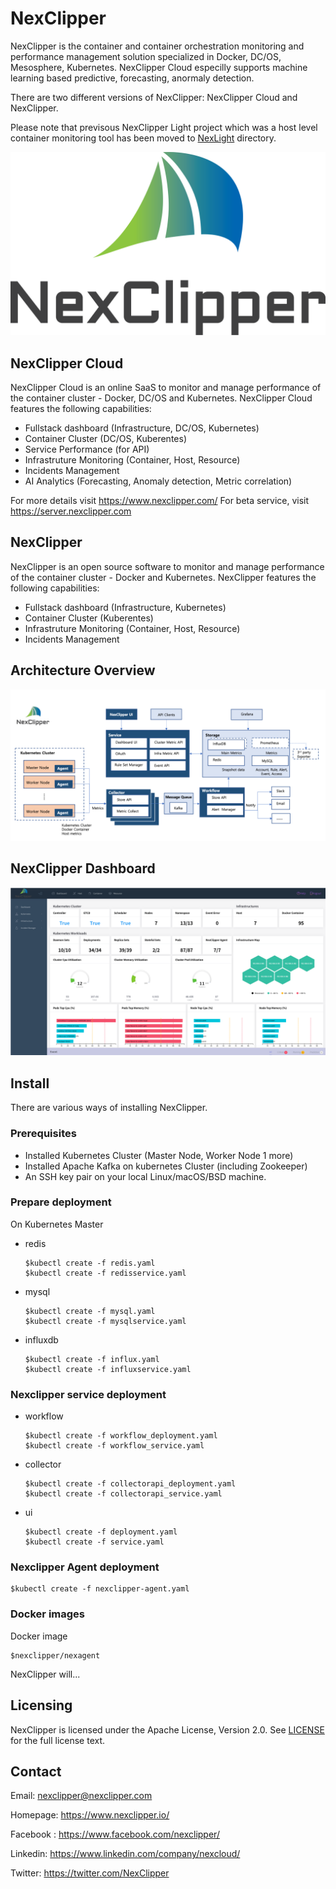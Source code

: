# NexClipper

NexClipper is the container and container orchestration monitoring and performance management solution specialized in Docker, DC/OS, Mesosphere, Kubernetes. NexClipper Cloud especilly supports machine learning based predictive, forecasting, anormaly detection.

There are two different versions of NexClipper: NexClipper Cloud and NexClipper.

Please note that previsous NexClipper Light project which was a host level container monitoring tool has been moved to [NexLight](https://github.com/NexClipper/NexClipper/tree/master/NexLight) directory.

![](docs/images/logo1.png)

## NexClipper Cloud

NexClipper Cloud is an online SaaS to monitor and manage performance of the container cluster -  Docker, DC/OS and Kubernetes.
NexClipper Cloud features the following capabilities:
- Fullstack dashboard (Infrastructure, DC/OS, Kubernetes)
- Container Cluster (DC/OS, Kuberentes)
- Service Performance (for API)
- Infrastruture Monitoring (Container, Host, Resource)
- Incidents Management
- AI Analytics (Forecasting, Anomaly detection, Metric correlation)

For more details visit  https://www.nexclipper.com/
For beta service, visit https://server.nexclipper.com

## NexClipper  

NexClipper is an open source software to monitor and manage performance of the container cluster -  Docker and Kubernetes.
NexClipper features the following capabilities:
- Fullstack dashboard (Infrastructure, Kubernetes)
- Container Cluster (Kuberentes)
- Infrastruture Monitoring (Container, Host, Resource)
- Incidents Management

## Architecture Overview

![](docs/images/NexClipper_Architecture.png)

## NexClipper Dashboard

![](docs/images/NexClipper_dashboard.png)

## Install

There are various ways of installing NexClipper.

### Prerequisites

- Installed Kubernetes Cluster (Master Node, Worker Node 1 more)
- Installed Apache Kafka on kubernetes Cluster (including Zookeeper)
- An SSH key pair on your local Linux/macOS/BSD machine.

### Prepare deployment

On Kubernetes Master

- redis

      $kubectl create -f redis.yaml  
      $kubectl create -f redisservice.yaml

- mysql

      $kubectl create -f mysql.yaml  
      $kubectl create -f mysqlservice.yaml

- influxdb

      $kubectl create -f influx.yaml   
      $kubectl create -f influxservice.yaml


### Nexclipper service deployment

- workflow

      $kubectl create -f workflow_deployment.yaml  
      $kubectl create -f workflow_service.yaml


- collector

      $kubectl create -f collectorapi_deployment.yaml  
      $kubectl create -f collectorapi_service.yaml

- ui

      $kubectl create -f deployment.yaml
      $kubectl create -f service.yaml


### Nexclipper Agent deployment

    $kubectl create -f nexclipper-agent.yaml


### Docker images

Docker image

    $nexclipper/nexagent

NexClipper will... 

## Licensing

NexClipper is licensed under the Apache License, Version 2.0. See [LICENSE](https://github.com/NexClipper/NexClipper/blob/master/LICENSE) for the full license text.

## Contact

Email: nexclipper@nexclipper.com

Homepage: https://www.nexclipper.io/

Facebook : https://www.facebook.com/nexclipper/

Linkedin: https://www.linkedin.com/company/nexcloud/

Twitter: https://twitter.com/NexClipper
